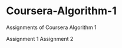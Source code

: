Coursera-Algorithm-1
====================

Assignments of Coursera Algorithm 1

Assignment 1 
Assignment 2
